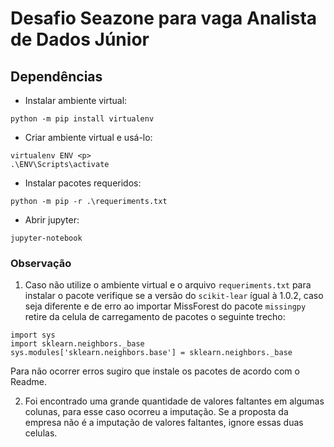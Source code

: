 # Desafio Seazone para vaga Analista de Dados Júnior

##  Dependências

- Instalar ambiente virtual:
 ```
 python -m pip install virtualenv
 ```

- Criar ambiente virtual e usá-lo:
```
virtualenv ENV <p>
.\ENV\Scripts\activate
```


-  Instalar pacotes requeridos:
```
python -m pip -r .\requeriments.txt
```

- Abrir jupyter:
```
jupyter-notebook
```


### Observação
1. Caso não utilize o ambiente virtual e o arquivo `requeriments.txt` para instalar o pacote verifique se a versão do `scikit-lear` ígual à 1.0.2, caso seja diferente e de erro ao importar MissForest do pacote `missingpy` retire da celula de carregamento de pacotes o seguinte trecho:

```
import sys 
import sklearn.neighbors._base 
sys.modules['sklearn.neighbors.base'] = sklearn.neighbors._base
```

Para não ocorrer erros sugiro que instale os pacotes de acordo com o Readme.

2. Foi encontrado uma grande quantidade de valores faltantes em algumas colunas, para esse caso ocorreu a imputação. Se a proposta da empresa não é a imputação de valores faltantes, ignore essas duas celulas.
